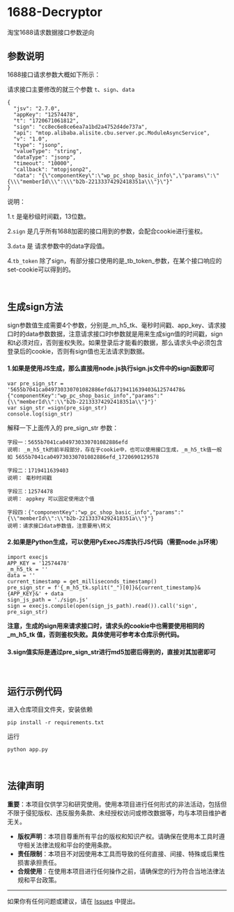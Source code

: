 # 1688-Decryptor

淘宝1688请求数据接口参数逆向

## 参数说明

1688接口请求参数大概如下所示：

请求接口主要修改的就三个参数 `t`、`sign`、`data`

```
{
  "jsv": "2.7.0",
  "appKey": "12574478",
  "t": "1720671061812",
  "sign": "cc8ec6e8ce6ea7a1bd2a4752d4de737a",
  "api": "mtop.alibaba.alisite.cbu.server.pc.ModuleAsyncService",
  "v": "1.0",
  "type": "jsonp",
  "valueType": "string",
  "dataType": "jsonp",
  "timeout": "10000",
  "callback": "mtopjsonp2",
  "data": "{\"componentKey\":\"wp_pc_shop_basic_info\",\"params\":\"{\\\"memberId\\\":\\\"b2b-22133374292418351a\\\"}\"}"
}
```

说明：

1.`t` 是毫秒级时间戳，13位数。

2.`sign` 是几乎所有1688加密的接口用到的参数，会配合cookie进行鉴权。

3.`data` 是 请求参数中的data字段值。

4.`tb_token` 除了sign，有部分接口使用的是_tb_token_参数，在某个接口响应的set-cookie可以得到的。

&emsp;

## 生成sign方法

sign参数值生成需要4个参数，分别是_m_h5_tk、毫秒时间戳、app_key、请求接口时的data参数数据，注意请求接口时t参数就是用来生成sign值的时间戳，sign和t必须对应，否则鉴权失败。如果登录后才能看的数据，那么请求头中必须包含登录后的cookie，否则有sign值也无法请求到数据。

#### 1.如果是使用JS生成，那么直接用node.js执行sign.js文件中的sign函数即可

```
var pre_sign_str = '5655b7041ca049730330701082886efd&1719411639403&12574478&{"componentKey":"wp_pc_shop_basic_info","params":"{\\"memberId\\":\\"b2b-22133374292418351a\\"}"}'
var sign_str =sign(pre_sign_str)
console.log(sign_str)
```

解释一下上面传入的 pre_sign_str 参数：

```
字段一：5655b7041ca049730330701082886efd
说明: _m_h5_tk的前半段部分，存在于cookie中，也可以使用接口生成，_m_h5_tk值一般如 5655b7041ca049730330701082886efd_1720690129578

字段二：1719411639403
说明： 毫秒时间戳

字段三：12574478
说明： appkey 可以固定使用这个值

字段四：{"componentKey":"wp_pc_shop_basic_info","params":"{\\"memberId\\":\\"b2b-22133374292418351a\\"}"}
说明：请求接口data参数值，注意要用\转义
```

#### 2.如果是Python生成，可以使用PyExecJS库执行JS代码（需要node.js环境）

```
import execjs
APP_KEY = '12574478'
_m_h5_tk = ''
data = ''
current_timestamp = get_milliseconds_timestamp()
pre_sign_str = f'{_m_h5_tk.split("_")[0]}&{current_timestamp}&{APP_KEY}&' + data
sign_js_path = './sign.js'
sign = execjs.compile(open(sign_js_path).read()).call('sign', pre_sign_str)
```

**注意，生成的sign用来请求接口时，请求头的cookie中也需要使用相同的 _m_h5_tk 值，否则鉴权失败。具体使用可参考本仓库示例代码。**

#### 3.sign值实际是通过pre_sign_str进行md5加密后得到的，直接对其加密即可



&emsp;

## 运行示例代码

进入仓库项目文件夹，安装依赖

```
pip install -r requirements.txt
```

运行

```
python app.py
```

&emsp;

## 法律声明

**重要**：本项目仅供学习和研究使用。使用本项目进行任何形式的非法活动，包括但不限于侵犯版权、违反服务条款、未经授权访问或修改数据等，均与本项目维护者无关。

- **版权声明**：本项目尊重所有平台的版权和知识产权。请确保在使用本工具时遵守相关法律法规和平台的使用条款。
- **责任限制**：本项目不对因使用本工具而导致的任何直接、间接、特殊或后果性损害承担责任。
- **合规使用**：在使用本项目进行任何操作之前，请确保您的行为符合当地法律法规和平台政策。



---

如果你有任何问题或建议，请在 [Issues](https://github.com/ihmily/1688-Decryptor/issues) 中提出。